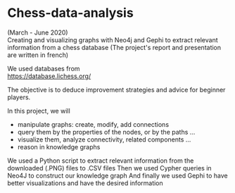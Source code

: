 # Chess-data-analysis
(March - June 2020)  
Creating and visualizing graphs with Neo4j and Gephi to extract relevant information from a chess database
(The project's report and presentation are written in french)

We used databases from   
https://database.lichess.org/  

The objective is to deduce improvement strategies and advice for beginner players.

In this project, we will
- manipulate graphs: create, modify, add connections
- query them by the properties of the nodes, or by the paths ...
- visualize them, analyze connectivity, related components ...
- reason in knowledge graphs



We used a Python script to extract relevant information from the downloaded (.PNG) files to .CSV files
Then we used Cypher queries in Neo4J to construct our knowledge graph
And finally we used Gephi to have better visualizations and have the desired information

